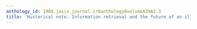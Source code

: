 ```yaml
---
anthology_id: 1988.jasis_journal-ir0anthology0volumeA39A2.3
title: 'Historical note: Information retrieval and the future of an illusion'
---
```

